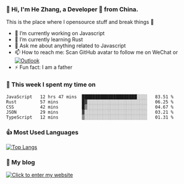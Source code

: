 ### 👋 Hi, I'm He Zhang, a Developer 🚀 from China.

This is the place where I opensource stuff and break things :rofl:

- 🔭  I’m currently working on Javascript
- 🌱  I’m currently learning Rust
- 💬  Ask me about anything related to Javascript
- 📫  How to reach me: Scan GitHub avatar to follow me on WeChat or [![Outlook](https://img.shields.io/badge/-Outlook-0078D4?style=flat&logo=Microsoft-Outlook&logoColor=white)](mailto:link@zhanghe.cool)
- ⚡  Fun fact: I am a father

### 💪 This week I spent my time on 
<!--START_SECTION:waka-->
```text
JavaScript   12 hrs 47 mins  █████████████████████░░░░   83.51 % 
Rust         57 mins         █▓░░░░░░░░░░░░░░░░░░░░░░░   06.25 % 
CSS          42 mins         █▒░░░░░░░░░░░░░░░░░░░░░░░   04.67 % 
JSON         29 mins         ▓░░░░░░░░░░░░░░░░░░░░░░░░   03.21 % 
TypeScript   12 mins         ▒░░░░░░░░░░░░░░░░░░░░░░░░   01.31 % 
```
<!--END_SECTION:waka-->

### 👍 Most Used Languages
[![Top Langs](https://github-readme-stats.vercel.app/api/top-langs/?username=zhanghecool&layout=compact)](https://zhanghe.cool)

### 🌈 My blog 
[![Click to enter my website](https://cdn.jsdelivr.net/gh/zhanghecool/assets/images/gif/zhanghecools.gif)](https://zhanghe.cool)
